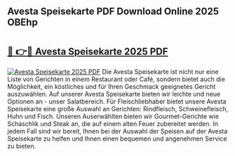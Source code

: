 ## Avesta Speisekarte PDF Download Online 2025 OBEhp

# <h2><a href="http://gcalqr.nevu.top/?p=Avesta+Speisekarte">🔗 👉🔴 Avesta Speisekarte 2025 PDF</a></h2>

[![Avesta Speisekarte 2025 PDF](https://i.imgur.com/dBaPXMq.png)](http://gcalqr.nevu.top/?p=Avesta+Speisekarte)
Die Avesta Speisekarte ist nicht nur eine Liste von Gerichten in einem Restaurant oder Café, sondern bietet auch die Möglichkeit, ein köstliches und für Ihren Geschmack geeignetes Gericht auszuwählen. Auf unserer Avesta Speisekarte bieten wir leichte und neue Optionen an - unser Salatbereich. Für Fleischliebhaber bietet unsere Avesta Speisekarte eine große Auswahl an Gerichten: Rindfleisch, Schweinefleisch, Huhn und Fisch. Unseren Auserwählten bieten wir Gourmet-Gerichte wie Schaschlik und Steak an, die auf einem alten Feuer zubereitet werden. In jedem Fall sind wir bereit, Ihnen bei der Auswahl der Speisen auf der Avesta Speisekarte zu helfen und Ihnen einen bequemen und angenehmen Service zu bieten.
